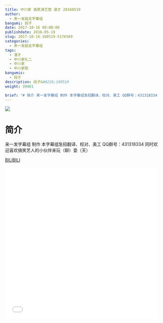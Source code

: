 ```yaml
---
title: 中川家 搞笑演艺馆 漫才 20160519
author: 
  - 来一发就走字幕组
bangumi: 段子
date: 2017-10-16 00:00:00
publishdate: 2016-05-19
slug: 2017-10-16-160519-5176569
categories: 
  - 来一发就走字幕组
tags: 
  - 漫才
  - 中川家礼二
  - 中川家
  - 中川家刚
bangumis: 
  - 段子
description: 段子&#8226;160519
weight: 39481

brief: "# 简介 来一发字幕组 制作 本字幕组急招翻译、校对、美工 QQ群号：431318334 同时欢迎喜欢搞笑艺人的小伙伴来玩（聊）耍（天）"
---
```


![](https://i.imgur.com/BPvwMvE.jpg)

# 简介  
来一发字幕组 制作  本字幕组急招翻译、校对、美工   QQ群号：431318334 同时欢迎喜欢搞笑艺人的小伙伴来玩（聊）耍（天）

  [BILIBILI](https://www.bilibili.com/video/av5176569/)


<div class="vcontainer">  <iframe class='video' src="//www.bilibili.com/blackboard/player.html?aid=5176569" width="100%" height="500" frameborder="0" allowfullscreen="allowfullscreen"></iframe></div>
